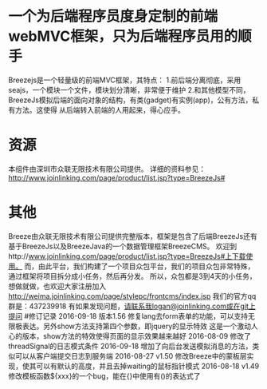 # 一个为后端程序员度身定制的前端webMVC框架，只为后端程序员用的顺手
Breezejs是一个轻量级的前端MVC框架，其特点：
1.前后端分离彻底，采用seajs，一个模块一个文件，模块划分清晰，非常便于维护
2.和其他模型不同，BreezeJs模拟后端的面向对象的结构，有类(gadget)有实例(app)，公有方法，私有方法。这使得
  从后端转入前端的人用起来，得心应手。
# 资源
本组件由深圳市众联无限技术有限公司提供。
详细的资料参见：http://www.joinlinking.com/page/product/list.jsp?type=BreezeJs#
# 其他
Breeze由众联无限技术有限公司提供完整版本，框架是包含了后端BreezeJs还有基于BreezeJs以及BreezeJava的一个数据管理框架BreezeCMS。
欢迎到http://www.joinlinking.com/page/product/list.jsp?type=BreezeJs#上下载使用。
而，由此平台，我们构建了一个项目众包平台，我们的项目众包非常特殊，通过框架将项目拆分成小任务，然后再分发。
所以，众包都是3到4天的小任务，想做就做，也欢迎大家注册加入
http://weima.joinlinking.com/page/stylepc/frontcms/index.jsp
我们的官方qq群是：437239918
有如果发现问题，请联系我logan@joinlinking.com或在git上提问
#修订记录
2016-09-18
版本1.56
修复lang去form表单的功能，可以支持无限极表达。另外show方法支持第四个参数，即jquery的显示特效
这是一个激动人心的版本，show方法的特效使得页面的显示效果越来越好
2016-08-09
修改了threadSignal的日志模式条件
2016-09-18
增加了向后台发送模拟消息的方法，类似可以从客户端提交日志到服务端
2016-08-27 v1.50
修改Breeze中的蒙板层实现，使其可以有默认的高度，并且去掉waiting的鼠标指针模式
2016-08-18 v1.49
修改模板函数${xxx}的一个bug，能在{}中使用有()的表达式了
